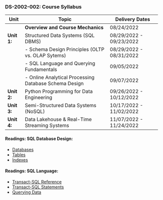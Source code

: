 ### DS-2002-002: Course Syllabus 
| Unit | Topic | Delivery Dates |
| ---- | ----- | -------------- |
| | **Overview and Course Mechanics** | 08/24/2022 |
| **Unit 1:** | Structured Data Systems (SQL DBMS) | 08/29/2022 - 09/23/2022 |
| | - Schema Design Principles (OLTP vs. OLAP Sytems) | 08/29/2022 - 08/31/2022 |
| | - SQL Language and Querying Fundamentals | 09/05/2022 |
| | - Online Analytical Processing Database Schema Design | 09/07/2022 |
| **Unit 2:** | Python Programming for Data Engineering | 09/26/2022 - 10/12/2022 |
| **Unit 3:** | Semi-Structured Data Systems (NoSQL) | 10/17/2022 - 11/02/2022 |
| **Unit 4:**  |Data Lakehouse & Real-Time Streaming Systems | 11/07/2022 - 11/24/2022 |

#### Readings: SQL Database Design:
- <a href="https://docs.microsoft.com/en-us/sql/relational-databases/databases/databases?view=sql-server-ver16">Databases</a>
- <a href="https://docs.microsoft.com/en-us/sql/relational-databases/tables/tables?view=sql-server-ver16">Tables</a>
- <a href="https://docs.microsoft.com/en-us/sql/relational-databases/indexes/indexes?view=sql-server-ver16">Indexes</a>

#### Readings: SQL Language:
- <a href="https://docs.microsoft.com/en-us/sql/t-sql/language-reference?view=sql-server-ver16">Transact-SQL Reference</a>
- <a href="https://docs.microsoft.com/en-us/sql/t-sql/statements/statements?view=sql-server-ver16">Transact-SQL Statements</a>
- <a href="https://docs.microsoft.com/en-us/sql/t-sql/queries/queries?view=sql-server-ver16">Querying Data</a>
